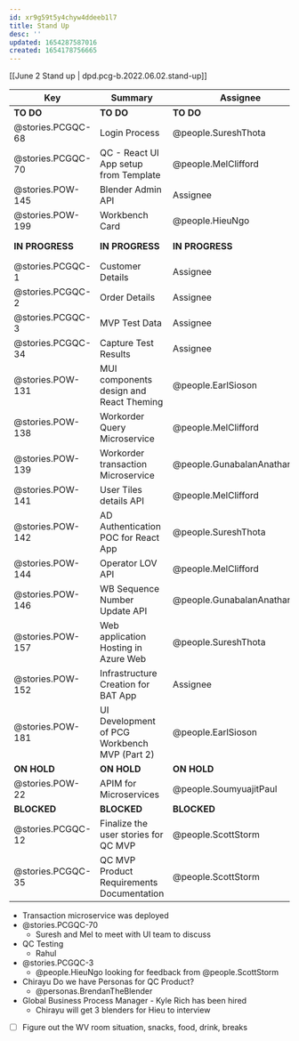 ```yaml
---
id: xr9g59t5y4chyw4ddeeb1l7
title: Stand Up
desc: ''
updated: 1654287587016
created: 1654178756665
---
```


[[June 2 Stand up | dpd.pcg-b.2022.06.02.stand-up]]

| Key               | Summary                                      | Assignee                     | Components                         |
| ----------------- | -------------------------------------------- | ---------------------------- | ---------------------------------- |
| **TO DO**         | **TO DO**                                    | **TO DO**                    | **TO DO**                          |
| @stories.PCGQC-68 | Login Process                                | @people.SureshThota          |                                    |
| @stories.PCGQC-70 | QC - React UI App setup from Template        | @people.MelClifford          | UI Front End                       |
| @stories.POW-145  | Blender Admin API                            | Assignee                     | Microservices and API              |
| @stories.POW-199  | Workbench Card                               | @people.HieuNgo              | UX                                 |
| **IN PROGRESS**   | **IN PROGRESS**                              | **IN PROGRESS**              | **IN PROGRESS**                    |
| @stories.PCGQC-1  | Customer Details                             | Assignee                     |                                    |
| @stories.PCGQC-2  | Order Details                                | Assignee                     |                                    |
| @stories.PCGQC-3  | MVP Test Data                                | Assignee                     |                                    |
| @stories.PCGQC-34 | Capture Test Results                         | Assignee                     | Microservices and API              |
| @stories.POW-131  | MUI components design and React Theming      | @people.EarlSioson           | UI Front End;UX                    |
| @stories.POW-138  | Workorder Query Microservice                 | @people.MelClifford          | Microservices and API              |
| @stories.POW-139  | Workorder transaction Microservice           | @people.GunabalanAnatharajan | Microservices and API              |
| @stories.POW-141  | User Tiles details API                       | @people.MelClifford          | Microservices and API              |
| @stories.POW-142  | AD Authentication POC for React App          | @people.SureshThota          | Microservices and API;UI Front End |
| @stories.POW-144  | Operator LOV API                             | @people.MelClifford          | Microservices and API              |
| @stories.POW-146  | WB Sequence Number Update API                | @people.GunabalanAnatharajan | Microservices and API              |
| @stories.POW-157  | Web application Hosting in Azure Web         | @people.SureshThota          |                                    |
| @stories.POW-152  | Infrastructure Creation for BAT App          | Assignee                     |                                    |
| @stories.POW-181  | UI Development of PCG Workbench MVP (Part 2) | @people.EarlSioson           | UI Front End                       |
| **ON HOLD**       | **ON HOLD**                                  | **ON HOLD**                  | **ON HOLD**                        |
| @stories.POW-22   | APIM for Microservices                       | @people.SoumyuajitPaul       | Microservices and API              |
| **BLOCKED**       | **BLOCKED**                                  | **BLOCKED**                  | **BLOCKED**                        |
| @stories.PCGQC-12 | Finalize the user stories for QC MVP         | @people.ScottStorm           |                                    |
| @stories.PCGQC-35 | QC MVP Product Requirements Documentation    | @people.ScottStorm           |                                    |

- Transaction microservice was deployed
- @stories.PCGQC-70
  - Suresh and Mel to meet with UI team to discuss
- QC Testing
  - Rahul
- @stories.PCGQC-3
  - @people.HieuNgo looking for feedback from @people.ScottStorm  
- Chirayu Do we have Personas for QC Product?
  - @personas.BrendanTheBlender
- Global Business Process Manager - Kyle Rich has been hired
  - Chirayu will get 3 blenders for Hieu to interview

- [ ] Figure out the WV room situation, snacks, food, drink, breaks
